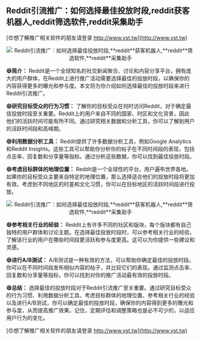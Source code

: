 ## **Reddit引流推广：如何选择最佳投放时段,**reddit**获客机器人,**reddit**筛选软件,**reddit**采集助手**

[😍想了解推广相关软件的朋友请登录 http://www.vst.tw](http://www.vst.tw)

 <center><img src="https://vst.tw/MP4/tuiguang/png/2.png" alt="Reddit引流推广：如何选择最佳投放时段,**reddit**获客机器人,**reddit**筛选软件,**reddit**采集助手"></center>

**😄简介：**
Reddit是一个全球知名的社交新闻聚合、讨论和内容分享平台，拥有庞大的用户群体。在Reddit上进行推广活动需要选择最佳的投放时段，以确保你的内容获得更多的曝光和参与度。本文将为你介绍如何选择最佳的投放时段来进行Reddit引流推广。

**😄研究目标受众的行为习惯：**
了解你的目标受众在何时访问Reddit，对于确定最佳投放时段至关重要。Reddit上的用户来自不同的国家、时区和文化背景，因此他们的活跃时间可能有所不同。通过研究相关数据和分析工具，你可以了解到用户的活跃时间段和高峰期。

**😄利用数据分析工具：**
Reddit提供了许多数据分析工具，例如Google Analytics和Reddit Insights。这些工具可以帮助你分析你的帖子在不同时间段的表现，包括点击率、回复数和分享量等指标。通过分析这些数据，你可以找到最佳投放时段。

**😄考虑目标群体的地理位置：**
Reddit是一个全球性的平台，用户遍布世界各地。如果你的目标受众主要来自特定的地理位置，那么选择适合他们的投放时段将更加有效。考虑到不同地区的时差和文化习惯，你可以在目标地区的活跃时间段进行投放。

 <center><img src="https://vst.tw/MP4/tuiguang/png/5.png" alt="Reddit引流推广：如何选择最佳投放时段,**reddit**获客机器人,**reddit**筛选软件,**reddit**采集助手"></center>

**😄参考相关行业的经验：**
Reddit上有许多不同的社区和版块，每个版块都有自己独特的用户群体和讨论主题。在选择最佳投放时段时，可以参考相关行业的经验，了解该行业的用户在哪些时间段更活跃和参与度更高。这可以为你提供一些建议和灵感。

**😄进行A/B测试：**
A/B测试是一种有效的方法，可以帮助你确定最佳的投放时段。你可以在不同时间段发布相似内容的帖子，并比较它们的表现。通过监测点击率、回复数和分享量等指标，你可以找到对你的推广活动最有效的投放时段。

**😄总结：**
选择最佳的投放时段对于Reddit引流推广至关重要。通过研究目标受众的行为习惯、利用数据分析工具、考虑目标群体的地理位置、参考相关行业的经验以及进行A/B测试，你可以确定最佳的投放时段，确保你的内容得到更多的曝光和参与度，从而提高推广效果。记住，定期评估和调整策略也是必不可少的，以适应用户行为的变化。

[😍想了解推广相关软件的朋友请登录 http://www.vst.tw](http://www.vst.tw)



